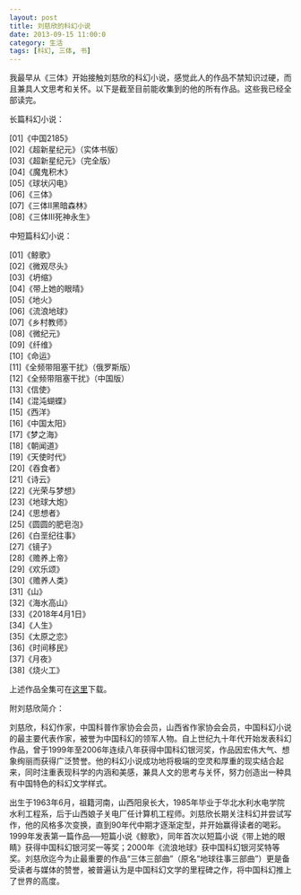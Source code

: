 ```yaml
---
layout: post
title: 刘慈欣的科幻小说
date: 2013-09-15 11:00:0
category: 生活
tags: [科幻, 三体, 书]
---
```


我最早从《三体》开始接触刘慈欣的科幻小说，感觉此人的作品不禁知识过硬，而且兼具人文思考和关怀。以下是截至目前能收集到的他的所有作品。这些我已经全部读完。

<!--more-->
长篇科幻小说：

[01]《中国2185》  
[02]《超新星纪元》（实体书版）  
[03]《超新星纪元》（完全版）  
[04]《魔鬼积木》  
[05]《球状闪电》  
[06]《三体》  
[07]《三体Ⅱ黑暗森林》  
[08]《三体Ⅲ死神永生》  


中短篇科幻小说：

[01]《鲸歌》  
[02]《微观尽头》  
[03]《坍缩》  
[04]《带上她的眼晴》  
[05]《地火》  
[06]《流浪地球》  
[07]《乡村教师》  
[08]《微纪元》  
[09]《纤维》  
[10]《命运》  
[11]《全频带阻塞干扰》（俄罗斯版）  
[12]《全频带阻塞干扰》（中国版）  
[13]《信使》  
[14]《混沌蝴蝶》  
[15]《西洋》  
[16]《中国太阳》  
[17]《梦之海》  
[18]《朝闻道》  
[19]《天使时代》  
[20]《吞食者》  
[21]《诗云》  
[22]《光荣与梦想》  
[23]《地球大炮》  
[24]《思想者》  
[25]《圆圆的肥皂泡》  
[26]《白垩纪往事》  
[27]《镜子》  
[28]《赡养上帝》  
[29]《欢乐颂》  
[30]《赡养人类》  
[31]《山》  
[32]《海水高山》  
[33]《2018年4月1日》  
[34]《人生》  
[35]《太原之恋》  
[36]《时间移民》  
[37]《月夜》  
[38]《烧火工》  

上述作品全集可在[这里](http://pan.baidu.com/share/link?shareid=1373890076&uk=3808900647)下载。

附刘慈欣简介：

刘慈欣，科幻作家，中国科普作家协会会员，山西省作家协会会员，中国科幻小说的最主要代表作家，被誉为中国科幻的领军人物。自上世纪九十年代开始发表科幻作品，曾于1999年至2006年连续八年获得中国科幻银河奖，作品因宏伟大气、想象绚丽而获得广泛赞誉。他的科幻小说成功地将极端的空灵和厚重的现实结合起来，同时注重表现科学的内涵和美感，兼具人文的思考与关怀，努力创造出一种具有中国特色的科幻文学样式。

出生于1963年6月，祖籍河南，山西阳泉长大，1985年毕业于华北水利水电学院水利工程系，后于山西娘子关电厂任计算机工程师。刘慈欣长期关注科幻并尝试写作，他的风格多次变换，直到90年代中期才逐渐定型，并开始赢得读者的喝彩。1999年发表第一篇作品──短篇小说《鲸歌》，同年首次以短篇小说《带上她的眼睛》获得中国科幻银河奖一等奖；2000年《流浪地球》获中国科幻银河奖特等奖。刘慈欣迄今为止最重要的作品“三体三部曲”（原名“地球往事三部曲”）更是备受读者与媒体的赞誉，被普遍认为是中国科幻文学的里程碑之作，将中国科幻推上了世界的高度。
